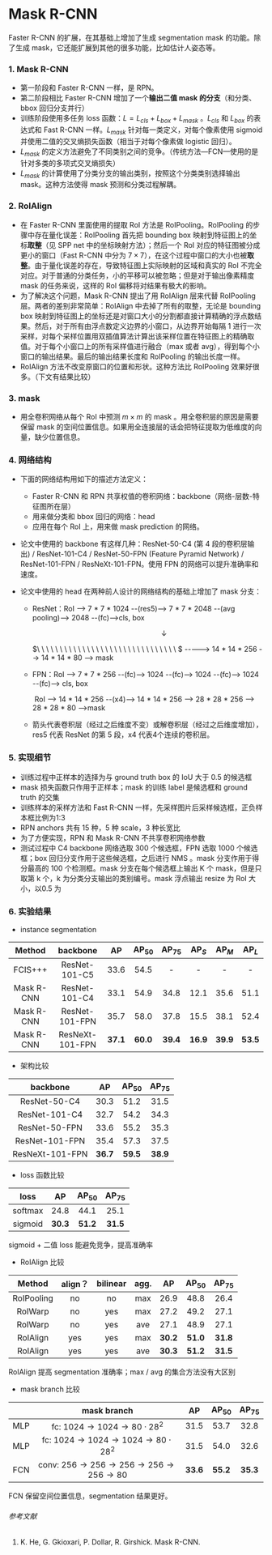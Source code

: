 # Mask R-CNN

Faster R-CNN 的扩展，在其基础上增加了生成 segmentation mask 的功能。除了生成 mask，它还能扩展到其他的很多功能，比如估计人姿态等。

### 1. Mask R-CNN

- 第一阶段和 Faster R-CNN 一样，是 RPN。
- 第二阶段相比 Faster R-CNN 增加了一个**输出二值 mask 的分支**（和分类、bbox 回归分支并行）
- 训练阶段使用多任务 loss 函数：$L = L_{cls} + L_{box} + L_{mask}$ 。$L_{cls}$ 和 $L_{box}$ 的表达式和 Fast R-CNN 一样。$L_{mask}$ 针对每一类定义，对每个像素使用 sigmoid 并使用二值的交叉熵损失函数（相当于对每个像素做 logistic 回归）。
- $L_{mask}$ 的定义方法避免了不同类别之间的竞争。（传统方法—FCN—使用的是针对多类的多项式交叉熵损失）
- $L_{mask}$ 的计算使用了分类分支的输出类别，按照这个分类类别选择输出 mask。这种方法使得 mask 预测和分类过程解耦。

### 2. RoIAlign

- 在 Faster R-CNN 里面使用的提取 RoI 方法是 RoIPooling。RoIPooling 的步骤中存在量化误差：RoIPooling 首先把 bounding box 映射到特征图上的坐标**取整**（见 SPP net 中的坐标映射方法）；然后一个 RoI 对应的特征图被分成更小的窗口（Fast R-CNN 中分为 $7\times 7$），在这个过程中窗口的大小也被**取整**。由于量化误差的存在，导致特征图上实际映射的区域和真实的 RoI 不完全对应。对于普通的分类任务，小的平移可以被忽略；但是对于输出像素精度 mask 的任务来说，这样的 RoI 偏移将对结果有极大的影响。
- 为了解决这个问题，Mask R-CNN 提出了用 RoIAlign 层来代替 RoIPooling 层。两者的差别非常简单：RoIAlign 中去掉了所有的取整，无论是 bounding box 映射到特征图上的坐标还是对窗口大小的分割都直接计算精确的浮点数结果。然后，对于所有由浮点数定义边界的小窗口，从边界开始每隔 1 进行一次采样，对每个采样位置用双插值算法计算出该采样位置在特征图上的精确取值。对于每个小窗口上的所有采样值进行融合（max 或者 avg），得到每个小窗口的输出结果。最后的输出结果长度和 RoIPooling 的输出长度一样。
- RoIAlign 方法不改变原窗口的位置和形状。这种方法比 RoIPooling 效果好很多。（下文有结果比较）

### 3. mask 

- 用全卷积网络从每个 RoI 中预测 $m\times m$ 的 mask 。用全卷积层的原因是需要保留 mask 的空间位置信息。如果用全连接层的话会把特征提取为低维度的向量，缺少位置信息。

### 4. 网络结构

- 下面的网络结构用如下的描述方法定义：
  - Faster R-CNN 和 RPN 共享权值的卷积网络：backbone（网络-层数-特征图所在层）
  - 用来做分类和 bbox 回归的网络：head
  - 应用在每个 RoI 上，用来做 mask prediction 的网络。

- 论文中使用的 backbone 有这样几种：ResNet-50-C4 (第 4 段的卷积层输出) / ResNet-101-C4 / ResNet-50-FPN (Feature Pyramid Network) / ResNet-101-FPN / ResNeXt-101-FPN。使用 FPN 的网络可以提升准确率和速度。

- 论文中使用的 head 在两种前人设计的网络结构的基础上增加了 mask 分支：

  - ResNet：RoI --> 7 \* 7 \* 1024 --(res5)--> 7 \* 7 \* 2048 --(avg pooling)--> 2048 --(fc)-->cls, box

    $$\ \ \ \ \ \ \ \ \ \ \ \ \ \ \ \ \downarrow$$

    $\ \ \ \ \ \ \ \ \ \ \ \ \ \ \ \ \ \ \ \ \ \ \ \ \ \ \ \ \ \ \ $ -----> 14 \* 14 \* 256 --> 14 * 14 * 80 --> mask

  - FPN：RoI --> 7 * 7 * 256 --(fc)--> 1024 --(fc)--> 1024 --(fc)--> 1024 --(fc)--> cls, box

    ​	   RoI --> 14 * 14 * 256 --(x4)--> 14 * 14 * 256 --> 28 * 28 * 256 --> 28 * 28 * 80 -->mask

  - 箭头代表卷积层（经过之后维度不变）或解卷积层（经过之后维度增加），res5 代表 ResNet 的第 5 段，x4 代表4个连续的卷积层。

### 5. 实现细节

- 训练过程中正样本的选择为与 ground truth box 的 IoU 大于 0.5 的候选框
- mask 损失函数只作用于正样本；mask 的训练 label 是候选框和 ground truth 的交集
- 训练样本的采样方法和 Fast R-CNN 一样，先采样图片后采样候选框，正负样本框比例为1:3
- RPN anchors 共有 15 种，5 种 scale，3 种长宽比
- 为了方便实现，RPN 和 Mask R-CNN 不共享卷积网络参数
- 测试过程中 C4 backbone 网络选取 300 个候选框，FPN 选取 1000 个候选框；box 回归分支作用于这些候选框，之后进行 NMS 。mask 分支作用于得分最高的 100 个检测框。mask 分支在每个候选框上输出 K 个 mask，但是只取第 k 个，k 为分类分支输出的类别编号。mask 浮点输出 resize 为 RoI 大小，以0.5 为

### 6. 实验结果

- instance segmentation

|   Method   |    backbone     |    AP    | AP$_{50}$ | AP$_{75}$ | AP$_{S}$ | AP$_{M}$ | AP$_{L}$ |
| :--------: | :-------------: | :------: | :-------: | :-------: | :------: | :------: | :------: |
|  FCIS+++   |  ResNet-101-C5  |   33.6   |   54.5    |     -     |    -     |    -     |    -     |
| Mask R-CNN |  ResNet-101-C4  |   33.1   |   54.9    |   34.8    |   12.1   |   35.6   |   51.1   |
| Mask R-CNN | ResNet-101-FPN  |   35.7   |   58.0    |   37.8    |   15.5   |   38.1   |   52.4   |
| Mask R-CNN | ResNeXt-101-FPN | **37.1** | **60.0**  | **39.4**  | **16.9** | **39.9** | **53.5** |

- 架构比较

|    backbone     |    AP    | AP$_{50}$ | AP$_{75}$ |
| :-------------: | :------: | :-------: | :-------: |
|  ResNet-50-C4   |   30.3   |   51.2    |   31.5    |
|  ResNet-101-C4  |   32.7   |   54.2    |   34.3    |
|  ResNet-50-FPN  |   33.6   |   55.2    |   35.3    |
| ResNet-101-FPN  |   35.4   |   57.3    |   37.5    |
| ResNeXt-101-FPN | **36.7** | **59.5**  | **38.9**  |

- loss 函数比较

|  loss   |    AP    | AP$_{50}$ | AP$_{75}$ |
| :-----: | :------: | :-------: | :-------: |
| softmax |   24.8   |   44.1    |   25.1    |
| sigmoid | **30.3** | **51.2**  | **31.5**  |

sigmoid + 二值 loss 能避免竞争，提高准确率

- RoIAlign 比较

|   Method   | align？ | bilinear | agg. |    AP    | AP$_{50}$ | AP$_{75}$ |
| :--------: | :----: | :------: | :--: | :------: | :-------: | :-------: |
| RoIPooling |   no   |    no    | max  |   26.9   |   48.8    |   26.4    |
|  RoIWarp   |   no   |   yes    | max  |   27.2   |   49.2    |   27.1    |
|  RoIWarp   |   no   |   yes    | ave  |   27.1   |   48.9    |   27.1    |
|  RoIAlign  |  yes   |   yes    | max  | **30.2** | **51.0**  | **31.8**  |
|  RoIAlign  |  yes   |   yes    | ave  | **30.3** | **51.2**  | **31.5**  |

RoIAlign 提高 segmentation 准确率；max / avg 的集合方法没有大区别

- mask branch 比较

|      |               mask branch                |    AP    | AP$_{50}$ | AP$_{75}$ |
| :--: | :--------------------------------------: | :------: | :-------: | :-------: |
| MLP  |  fc: $1024 \to 1024 \to 80 \cdot 28^2$   |   31.5   |   53.7    |   32.8    |
| MLP  | fc: $1024 \to 1024 \to 1024 \to 80\cdot 28^2$ |   31.5   |   54.0    |   32.6    |
| FCN  | conv: $256\to 256\to 256\to 256\to 256\to 80$ | **33.6** | **55.2**  | **35.3**  |

FCN 保留空间位置信息，segmentation 结果更好。

###### 参考文献 

1. K. He, G. Gkioxari, P. Dollar, R. Girshick. Mask R-CNN. 